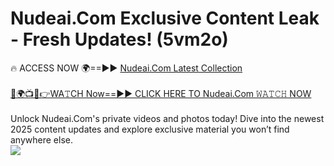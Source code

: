 # Nudeai.Com Exclusive Content Leak - Fresh Updates! (5vm2o)

🔥 ACCESS NOW 🌍==►► <a href="https://tinyurl.com/yc657z5k" rel="nofollow">Nudeai.Com Latest Collection</a>
<br><br>
[🔴🌍📺📱👉WA𝚃CH Now==►► CLICK HERE TO Nudeai.Com 𝚆𝙰𝚃𝙲𝙷 NOW](https://tinyurl.com/yc657z5k)
<br><br>
Unlock Nudeai.Com's private videos and photos today! Dive into the newest 2025 content updates and explore exclusive material you won’t find anywhere else.
<br>
<a href="https://tinyurl.com/yc657z5k" rel="nofollow" data-target="animated-image.originalLink"><img src="https://camo.githubusercontent.com/8a4f000d20f83aca3bf7ec5f350d767afa0574a8a352519fd8cfa583a6f93a33/68747470733a2f2f692e696d6775722e636f6d2f644a486b345a712e676966" data-canonical-src="https://i.imgur.com/dJHk4Zq.gif" style="max-width: 100%; display: inline-block;" data-target="animated-image.originalImage"></a>
<br>
